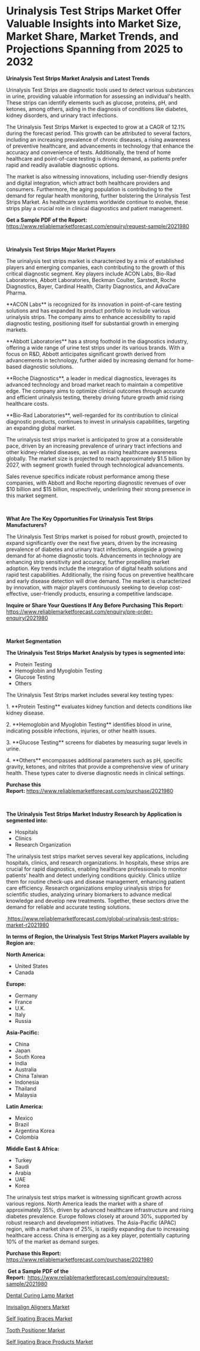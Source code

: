 <p><h1>Urinalysis Test Strips Market Offer Valuable Insights into Market Size, Market Share, Market Trends, and Projections Spanning from 2025 to 2032</h1></p><p><strong>Urinalysis Test Strips Market Analysis and Latest Trends</strong></p>
<p><p>Urinalysis Test Strips are diagnostic tools used to detect various substances in urine, providing valuable information for assessing an individual's health. These strips can identify elements such as glucose, proteins, pH, and ketones, among others, aiding in the diagnosis of conditions like diabetes, kidney disorders, and urinary tract infections. </p><p>The Urinalysis Test Strips Market is expected to grow at a CAGR of 12.1% during the forecast period. This growth can be attributed to several factors, including an increasing prevalence of chronic diseases, a rising awareness of preventive healthcare, and advancements in technology that enhance the accuracy and convenience of tests. Additionally, the trend of home healthcare and point-of-care testing is driving demand, as patients prefer rapid and readily available diagnostic options. </p><p>The market is also witnessing innovations, including user-friendly designs and digital integration, which attract both healthcare providers and consumers. Furthermore, the aging population is contributing to the demand for regular health monitoring, further bolstering the Urinalysis Test Strips Market. As healthcare systems worldwide continue to evolve, these strips play a crucial role in clinical diagnostics and patient management.</p></p>
<p><strong>Get a Sample PDF of the Report:&nbsp;</strong> <a href="https://www.reliablemarketforecast.com/enquiry/request-sample/2021980?utm_campaign=1903&utm_medium=2&utm_source=Github&utm_content=ia&utm_term=29032025&utm_id=urinalysis-test-strips">https://www.reliablemarketforecast.com/enquiry/request-sample/2021980</a></p>
<p>&nbsp;</p>
<p><strong>Urinalysis Test Strips Major Market Players</strong></p>
<p><p>The urinalysis test strips market is characterized by a mix of established players and emerging companies, each contributing to the growth of this critical diagnostic segment. Key players include ACON Labs, Bio-Rad Laboratories, Abbott Laboratories, Beckman Coulter, Sarstedt, Roche Diagnostics, Bayer, Cardinal Health, Clarity Diagnostics, and AdvaCare Pharma. </p><p>**ACON Labs** is recognized for its innovation in point-of-care testing solutions and has expanded its product portfolio to include various urinalysis strips. The company aims to enhance accessibility to rapid diagnostic testing, positioning itself for substantial growth in emerging markets.</p><p>**Abbott Laboratories** has a strong foothold in the diagnostics industry, offering a wide range of urine test strips under its various brands. With a focus on R&D, Abbott anticipates significant growth derived from advancements in technology, further aided by increasing demand for home-based diagnostic solutions.</p><p>**Roche Diagnostics**, a leader in medical diagnostics, leverages its advanced technology and broad market reach to maintain a competitive edge. The company aims to optimize clinical outcomes through accurate and efficient urinalysis testing, thereby driving future growth amid rising healthcare costs.</p><p>**Bio-Rad Laboratories**, well-regarded for its contribution to clinical diagnostic products, continues to invest in urinalysis capabilities, targeting an expanding global market.</p><p>The urinalysis test strips market is anticipated to grow at a considerable pace, driven by an increasing prevalence of urinary tract infections and other kidney-related diseases, as well as rising healthcare awareness globally. The market size is projected to reach approximately $1.5 billion by 2027, with segment growth fueled through technological advancements.</p><p>Sales revenue specifics indicate robust performance among these companies, with Abbott and Roche reporting diagnostic revenues of over $10 billion and $15 billion, respectively, underlining their strong presence in this market segment.</p></p>
<p>&nbsp;</p>
<p><strong>What Are The Key Opportunities For Urinalysis Test Strips Manufacturers?</strong></p>
<p><p>The Urinalysis Test Strips market is poised for robust growth, projected to expand significantly over the next five years, driven by the increasing prevalence of diabetes and urinary tract infections, alongside a growing demand for at-home diagnostic tools. Advancements in technology are enhancing strip sensitivity and accuracy, further propelling market adoption. Key trends include the integration of digital health solutions and rapid test capabilities. Additionally, the rising focus on preventive healthcare and early disease detection will drive demand. The market is characterized by innovation, with major players continuously seeking to develop cost-effective, user-friendly products, ensuring a competitive landscape.</p></p>
<p><strong>Inquire or Share Your Questions If Any Before Purchasing This Report:</strong> <a href="https://www.reliablemarketforecast.com/enquiry/pre-order-enquiry/2021980?utm_campaign=1903&utm_medium=2&utm_source=Github&utm_content=ia&utm_term=29032025&utm_id=urinalysis-test-strips">https://www.reliablemarketforecast.com/enquiry/pre-order-enquiry/2021980</a></p>
<p>&nbsp;</p>
<p><strong>Market Segmentation</strong></p>
<p><strong>The Urinalysis Test Strips Market Analysis by types is segmented into:</strong></p>
<p><ul><li>Protein Testing</li><li>Hemoglobin and Myoglobin Testing</li><li>Glucose Testing</li><li>Others</li></ul></p>
<p><p>The Urinalysis Test Strips market includes several key testing types: </p><p>1. **Protein Testing** evaluates kidney function and detects conditions like kidney disease. </p><p>2. **Hemoglobin and Myoglobin Testing** identifies blood in urine, indicating possible infections, injuries, or other health issues. </p><p>3. **Glucose Testing** screens for diabetes by measuring sugar levels in urine. </p><p>4. **Others** encompasses additional parameters such as pH, specific gravity, ketones, and nitrites that provide a comprehensive view of urinary health. These types cater to diverse diagnostic needs in clinical settings.</p></p>
<p><strong>Purchase this Report:&nbsp;</strong><a href="https://www.reliablemarketforecast.com/purchase/2021980?utm_campaign=1903&utm_medium=2&utm_source=Github&utm_content=ia&utm_term=29032025&utm_id=urinalysis-test-strips">https://www.reliablemarketforecast.com/purchase/2021980</a></p>
<p>&nbsp;</p>
<p><strong>The Urinalysis Test Strips Market Industry Research by Application is segmented into:</strong></p>
<p><ul><li>Hospitals</li><li>Clinics</li><li>Research Organization</li></ul></p>
<p><p>The urinalysis test strips market serves several key applications, including hospitals, clinics, and research organizations. In hospitals, these strips are crucial for rapid diagnostics, enabling healthcare professionals to monitor patients' health and detect underlying conditions quickly. Clinics utilize them for routine check-ups and disease management, enhancing patient care efficiency. Research organizations employ urinalysis strips for scientific studies, analyzing urinary biomarkers to advance medical knowledge and develop new treatments. Together, these sectors drive the demand for reliable and accurate testing solutions.</p></p>
<p><a href="https://www.reliablemarketforecast.com/global-urinalysis-test-strips-market-r2021980?utm_campaign=1903&utm_medium=2&utm_source=Github&utm_content=ia&utm_term=29032025&utm_id=urinalysis-test-strips">&nbsp;https://www.reliablemarketforecast.com/global-urinalysis-test-strips-market-r2021980</a></p>
<p><strong>In terms of Region, the Urinalysis Test Strips Market Players available by Region are:</strong></p>
<p>
    <p> <strong> North America: </strong>
        <ul>
            <li>United States</li>
            <li>Canada</li>
        </ul>
        </p> 
    <p> <strong> Europe: </strong>
        <ul>
            <li>Germany</li>
            <li>France</li>
            <li>U.K.</li>
            <li>Italy</li>
            <li>Russia</li>
        </ul>
        </p> 
    <p> <strong> Asia-Pacific: </strong>
        <ul>
            <li>China</li>
            <li>Japan</li>
            <li>South Korea</li>
            <li>India</li>
            <li>Australia</li>
            <li>China Taiwan</li>
            <li>Indonesia</li>
            <li>Thailand</li>
            <li>Malaysia</li>
        </ul>
        </p> 
    <p> <strong> Latin America: </strong>
        <ul>
            <li>Mexico</li>
            <li>Brazil</li>
            <li>Argentina Korea</li>
            <li>Colombia</li>
        </ul>
        </p> 
    <p> <strong> Middle East & Africa: </strong>
        <ul>
            <li>Turkey</li>
            <li>Saudi</li>
            <li>Arabia</li>
            <li>UAE</li>
            <li>Korea</li>
        </ul>
    </p>
    </p>
<p><p>The urinalysis test strips market is witnessing significant growth across various regions. North America leads the market with a share of approximately 35%, driven by advanced healthcare infrastructure and rising diabetes prevalence. Europe follows closely at around 30%, supported by robust research and development initiatives. The Asia-Pacific (APAC) region, with a market share of 25%, is rapidly expanding due to increasing healthcare access. China is emerging as a key player, potentially capturing 10% of the market as demand surges.</p></p>
<p><strong>Purchase this Report: </strong><a href="https://www.reliablemarketforecast.com/purchase/2021980?utm_campaign=1903&utm_medium=2&utm_source=Github&utm_content=ia&utm_term=29032025&utm_id=urinalysis-test-strips">https://www.reliablemarketforecast.com/purchase/2021980</a></p>
<p>&nbsp;<strong>Get a Sample PDF of the Report:&nbsp;&nbsp;</strong><a href="https://www.reliablemarketforecast.com/enquiry/request-sample/2021980?utm_campaign=1903&utm_medium=2&utm_source=Github&utm_content=ia&utm_term=29032025&utm_id=urinalysis-test-strips">https://www.reliablemarketforecast.com/enquiry/request-sample/2021980</a></p>
<p><strong></strong></p>
<p><p><a href="https://github.com/landtmman/Market-Research-Report-List-1/blob/main/dental-curing-lamp-market.md?utm_campaign=1903&utm_medium=2&utm_source=Github&utm_content=ia&utm_term=29032025&utm_id=urinalysis-test-strips">Dental Curing Lamp Market</a></p><p><a href="https://github.com/tigoryemm/Market-Research-Report-List-1/blob/main/invisalign-aligners-market.md?utm_campaign=1903&utm_medium=2&utm_source=Github&utm_content=ia&utm_term=29032025&utm_id=urinalysis-test-strips">Invisalign Aligners Market</a></p><p><a href="https://github.com/negrocybul4w/Market-Research-Report-List-1/blob/main/self-ligating-braces-market.md?utm_campaign=1903&utm_medium=2&utm_source=Github&utm_content=ia&utm_term=29032025&utm_id=urinalysis-test-strips">Self ligating Braces Market</a></p><p><a href="https://github.com/lonanweaseh4/Market-Research-Report-List-1/blob/main/tooth-positioner-market.md?utm_campaign=1903&utm_medium=2&utm_source=Github&utm_content=ia&utm_term=29032025&utm_id=urinalysis-test-strips">Tooth Positioner Market</a></p><p><a href="https://github.com/djoeamakeh/Market-Research-Report-List-1/blob/main/self-ligating-brace-products-market.md?utm_campaign=1903&utm_medium=2&utm_source=Github&utm_content=ia&utm_term=29032025&utm_id=urinalysis-test-strips">Self ligating Brace Products Market</a></p></p>